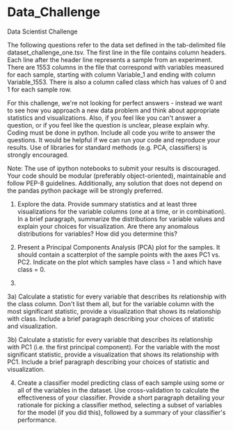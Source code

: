 # Data_Challenge

Data Scientist Challenge

The following questions refer to the data set defined in the tab-delimited file dataset_challenge_one.tsv. The first line in the file contains column headers. Each line after the header line represents a sample from an experiment. There are 1553 columns in the file that correspond with variables measured for each sample, starting with column Variable_1 and ending with column Variable_1553. There is also a column called class which has values of 0 and 1 for each sample row. 

For this challenge, we're not looking for perfect answers - instead we want to see how you approach a new data problem and think about appropriate statistics and visualizations. Also, if you feel like you can't answer a question, or if you feel like the question is unclear, please explain why. 
Coding must be done in python. Include all code you write to answer the questions. It would be helpful if we can run your code and reproduce your results. Use of libraries for standard methods (e.g. PCA, classifiers) is strongly encouraged. 

Note: The use of ipython notebooks to submit your results is discouraged. Your code should be modular (preferably object-oriented), maintainable and follow PEP-8 guidelines. Additionally, any solution that does not depend on the pandas python package will be strongly preferred. 

1)	Explore the data. Provide summary statistics and at least three visualizations for the variable columns (one at a time, or in combination). In a brief paragraph, summarize the distributions for variable values and explain your choices for visualization. Are there any anomalous distributions for variables? How did you determine this? 

2)	Present a Principal Components Analysis (PCA) plot for the samples. It should contain a scatterplot of the sample points with the axes PC1 vs. PC2. Indicate on the plot which samples have class = 1 and which have class = 0. 
3)	
3a) Calculate a statistic for every variable that describes its relationship with the class column. Don't list them all, but for the variable column with the most significant statistic, provide a visualization that shows its relationship with class. Include a brief paragraph describing your choices of statistic and visualization. 

3b) Calculate a statistic for every variable that describes its relationship with PC1 (i.e. the first principal component). For the variable with the most significant statistic, provide a visualization that shows its relationship with PC1. Include a brief paragraph describing your choices of statistic and visualization. 

4) Create a classifier model predicting class of each sample using some or all of the variables in the dataset. Use cross-validation to calculate the effectiveness of your classifier. Provide a short paragraph detailing your rationale for picking a classifier method, selecting a subset of variables for the model (if you did this), followed by a summary of your classifier's performance.
